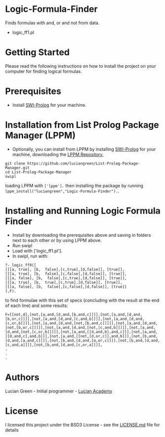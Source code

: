 # Logic-Formula-Finder
Finds formulas with and, or and not from data.

* logic_ff1.pl

# Getting Started

Please read the following instructions on how to install the project on your computer for finding logical formulas.

# Prerequisites

* Install <a href="https://www.swi-prolog.org/build/">SWI-Prolog</a> for your machine.

# Installation from List Prolog Package Manager (LPPM)

* Optionally, you can install from LPPM by installing <a href="https://www.swi-prolog.org/build/">SWI-Prolog</a> for your machine, downloading the <a href="https://github.com/luciangreen/List-Prolog-Package-Manager">LPPM Repository</a>,
```
git clone https://github.com/luciangreen/List-Prolog-Package-Manager.git
cd List-Prolog-Package-Manager
swipl
```
loading LPPM with `['lppm'].` then installing the package by running `lppm_install("luciangreen","Logic-Formula-Finder").`.

# Installing and Running Logic Formula Finder

* Install by downloading the prerequisites above and saving in folders next to each other or by using LPPM above.
* Run swipl
* Load with ['logic_ff1.pl'].
* In swipl, run with: 
```
?- logic_ff0([
[[[a, true], [b,  false],[c,true],[d,false]], [true]],
[[[a, true], [b,  false],[c,false],[d,false]], [true]],
[[[a, false], [b,  false],[c,true],[d,false]], [true]],
[[[a, true], [b,  true],[c,true],[d,false]], [true]],
[[[a, false], [b,  false],[c,false],[d,false]], [true]]
],F).
```
to find formulae with this set of specs (concluding with the result at the end of each line) and some results:
```
F=[[not,d],[not,[a,and,[d,and,[b,and,c]]]],[not,[a,and,[d,and,[b,or,c]]]],[not,[a,and,[d,and,[c,and,b]]]],[not,[a,and,[d,and,[c,or,b]]]],[not,[a,and,[d,and,[not,[b,and,c]]]]],[not,[a,and,[d,and,[not,[b,or,c]]]]],[not,[a,and,[d,and,[not,[c,and,b]]]]],[not,[a,and,[d,and,[not,[c,or,b]]]]],[not,[a,and,[[d,and,b],and,c]]],[not,[a,and,[[d,and,c],and,b]]],[not,[a,and,[[not,[d,or,c]],and,b]]],[not,[b,and,[d,and,[a,and,c]]]],[not,[b,and,[d,and,[a,or,c]]]],[not,[b,and,[d,and,[c,and,a]]]],[not,[b,and,[d,and,[c,or,a]]]],
.
.
.
```

# Authors

Lucian Green - Initial programmer - <a href="https://www.lucianacademy.com/">Lucian Academy</a>

# License

I licensed this project under the BSD3 License - see the <a href="LICENSE">LICENSE.md</a> file for details



